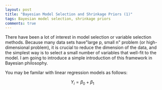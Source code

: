 ```yaml
---
layout: post
title: "Bayesian Model Selection and Shrinkage Priors (1)"
tags: Bayesian model selection, shrinkage priors
comments: true
---
```


 There have been a lot of interest in model selection or variable selection methods.
  Because many data sets have"large p, small n" problem (or high-dimensional problem), it is crucial to reduce the dimension of the data, and the simplest way is to select a small number of  variables that well-fit to the model. I am going to introduce a simple introduction of this framework in Bayesian philosophy.
 
 You may be familar with linear regression models as follows:
 
 $$Y_i = \beta_0 + \beta_1 $$ 
 
